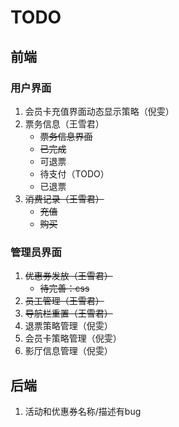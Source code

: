 # TODO

## 前端

### 用户界面

1. 会员卡充值界面动态显示策略（倪雯）
2. 票务信息（王雪君）
   - ~~票务信息界面~~
   - ~~已完成~~
   - 可退票
   - 待支付（TODO）
   - 已退票
3. ~~消费记录（王雪君）~~
   - ~~充值~~
   - ~~购买~~

### 管理员界面

1. ~~优惠券发放（王雪君）~~
   - ~~待完善：css~~
2. ~~员工管理（王雪君）~~
3. ~~导航栏重置（王雪君）~~
4. 退票策略管理（倪雯）
5. 会员卡策略管理（倪雯）
6. 影厅信息管理（倪雯）

## 后端

1. 活动和优惠券名称/描述有bug